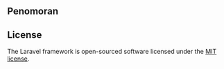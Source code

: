 ## Penomoran



## License

The Laravel framework is open-sourced software licensed under the [MIT license](http://opensource.org/licenses/MIT).
